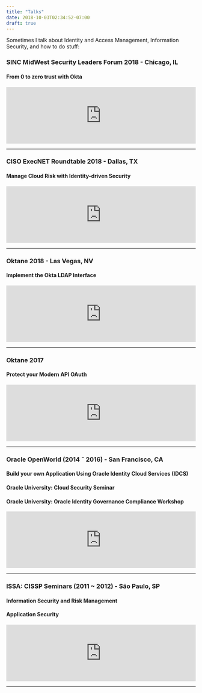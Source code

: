 ```yaml
---
title: "Talks"
date: 2018-10-03T02:34:52-07:00
draft: true
---
```


Sometimes I talk about Identity and Access Management, Information Security, and how to do stuff:

### SINC MidWest Security Leaders Forum 2018 - Chicago, IL
#### From 0 to zero trust with Okta
<iframe src="https://www.google.com/maps/embed?pb=!1m18!1m12!1m3!1d190255.33858341328!2d-87.87204636652237!3d41.833903666298546!2m3!1f0!2f0!3f0!3m2!1i1024!2i768!4f13.1!3m3!1m2!1s0x880e2b582eb537af%3A0x85b5501249f7cd4b!2sRadisson+Blu+Aqua+Hotel%2C+Chicago!5e0!3m2!1sen!2sus!4v1538578281214" width="100%" height="150" frameborder="0" style="border:0" allowfullscreen></iframe>

---

### CISO ExecNET Roundtable 2018 - Dallas, TX
#### Manage Cloud Risk with Identity-driven Security
<iframe src="https://www.google.com/maps/embed?pb=!1m18!1m12!1m3!1d3347.705398979082!2d-96.82429338437758!3d32.95878658200115!2m3!1f0!2f0!3f0!3m2!1i1024!2i768!4f13.1!3m3!1m2!1s0x864c2040a0de8805%3A0x9216de40a5ba8aa6!2sCredera!5e0!3m2!1sen!2sus!4v1538578486000" width="100%" height="150" frameborder="0" style="border:0" allowfullscreen></iframe>

---

### Oktane 2018 - Las Vegas, NV
#### Implement the Okta LDAP Interface
<iframe src="https://www.google.com/maps/embed?pb=!1m18!1m12!1m3!1d3223.43113654595!2d-115.17877228432333!3d36.10735281409057!2m3!1f0!2f0!3f0!3m2!1i1024!2i768!4f13.1!3m3!1m2!1s0x80c8c42e1d156485%3A0x2ef3882f44b3056f!2sARIA+Resort+%26+Casino!5e0!3m2!1sen!2sus!4v1538577923282" width="100%" height="150" frameborder="0" style="border:0" allowfullscreen></iframe>

---

### Oktane 2017
#### Protect your Modern API OAuth
<iframe src="https://www.google.com/maps/embed?pb=!1m18!1m12!1m3!1d3223.43113654595!2d-115.17877228432333!3d36.10735281409057!2m3!1f0!2f0!3f0!3m2!1i1024!2i768!4f13.1!3m3!1m2!1s0x80c8c42e1d156485%3A0x2ef3882f44b3056f!2sARIA+Resort+%26+Casino!5e0!3m2!1sen!2sus!4v1538577923282" width="100%" height="150" frameborder="0" style="border:0" allowfullscreen></iframe>

---

### Oracle OpenWorld (2014 ˜ 2016) - San Francisco, CA
#### Build your own Application Using Oracle Identity Cloud Services (IDCS)
#### Oracle University: Cloud Security Seminar
#### Oracle University: Oracle Identity Governance Compliance Workshop
<iframe src="https://www.google.com/maps/embed?pb=!1m18!1m12!1m3!1d3153.243724616899!2d-122.40287868466345!3d37.78432761938286!2m3!1f0!2f0!3f0!3m2!1i1024!2i768!4f13.1!3m3!1m2!1s0x8085807ded297e89%3A0xd9553880aa393c6c!2sMoscone+Center!5e0!3m2!1sen!2sus!4v1538560253763" width="100%" height="150" frameborder="0" style="border:0" allowfullscreen></iframe>

---

### ISSA: CISSP Seminars (2011 ~ 2012) - São Paulo, SP
#### Information Security and Risk Management
#### Application Security
<iframe src="https://www.google.com/maps/embed?pb=!1m18!1m12!1m3!1d3655.5127943797534!2d-46.70161338434149!3d-23.621799869713794!2m3!1f0!2f0!3f0!3m2!1i1024!2i768!4f13.1!3m3!1m2!1s0x94ce50c4b62dadc1%3A0xb73c00250cc7b25d!2sSymantec!5e0!3m2!1sen!2sus!4v1538577872641" width="100%" height="150" frameborder="0" style="border:0" allowfullscreen></iframe>

---


